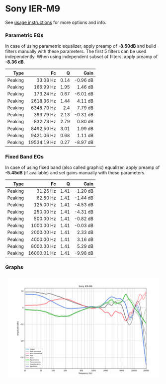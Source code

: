 # Sony IER-M9
See [usage instructions](https://github.com/jaakkopasanen/AutoEq#usage) for more options and info.

### Parametric EQs
In case of using parametric equalizer, apply preamp of **-8.50dB** and build filters manually
with these parameters. The first 5 filters can be used independently.
When using independent subset of filters, apply preamp of **-8.36 dB**.

| Type    | Fc          |    Q | Gain     |
|--------:|------------:|-----:|---------:|
| Peaking | 33.08 Hz    | 0.14 | -0.96 dB |
| Peaking | 166.99 Hz   | 1.95 | 1.46 dB  |
| Peaking | 173.24 Hz   | 0.67 | -6.01 dB |
| Peaking | 2618.36 Hz  | 1.44 | 4.11 dB  |
| Peaking | 6348.70 Hz  | 2.4  | 7.79 dB  |
| Peaking | 393.79 Hz   | 2.13 | -0.31 dB |
| Peaking | 832.73 Hz   | 2.79 | 0.80 dB  |
| Peaking | 8492.50 Hz  | 3.01 | 1.99 dB  |
| Peaking | 9421.06 Hz  | 0.68 | 1.11 dB  |
| Peaking | 19534.19 Hz | 0.27 | -8.97 dB |

### Fixed Band EQs
In case of using fixed band (also called graphic) equalizer, apply preamp of **-5.45dB**
(if available) and set gains manually with these parameters.

| Type    | Fc          |    Q | Gain     |
|--------:|------------:|-----:|---------:|
| Peaking | 31.25 Hz    | 1.41 | -1.20 dB |
| Peaking | 62.50 Hz    | 1.41 | -1.44 dB |
| Peaking | 125.00 Hz   | 1.41 | -4.53 dB |
| Peaking | 250.00 Hz   | 1.41 | -4.31 dB |
| Peaking | 500.00 Hz   | 1.41 | -0.82 dB |
| Peaking | 1000.00 Hz  | 1.41 | -0.03 dB |
| Peaking | 2000.00 Hz  | 1.41 | 2.33 dB  |
| Peaking | 4000.00 Hz  | 1.41 | 3.16 dB  |
| Peaking | 8000.00 Hz  | 1.41 | 5.29 dB  |
| Peaking | 16000.01 Hz | 1.41 | -9.98 dB |

### Graphs
![](./Sony%20IER-M9.png)